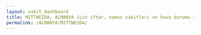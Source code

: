 ```yaml
---
layout: vakit_dashboard
title: MITTWEIDA, ALMANYA için iftar, namaz vakitleri ve hava durumu - ilçe/eyalet seç
permalink: /ALMANYA/MITTWEIDA/
---
```


<script type="text/javascript">
  var GLOBAL_COUNTRY = 'ALMANYA';
  var GLOBAL_CITY = 'MITTWEIDA';
  var GLOBAL_STATE = '';
  var lat = 72;
  var lon = 21;
</script>
